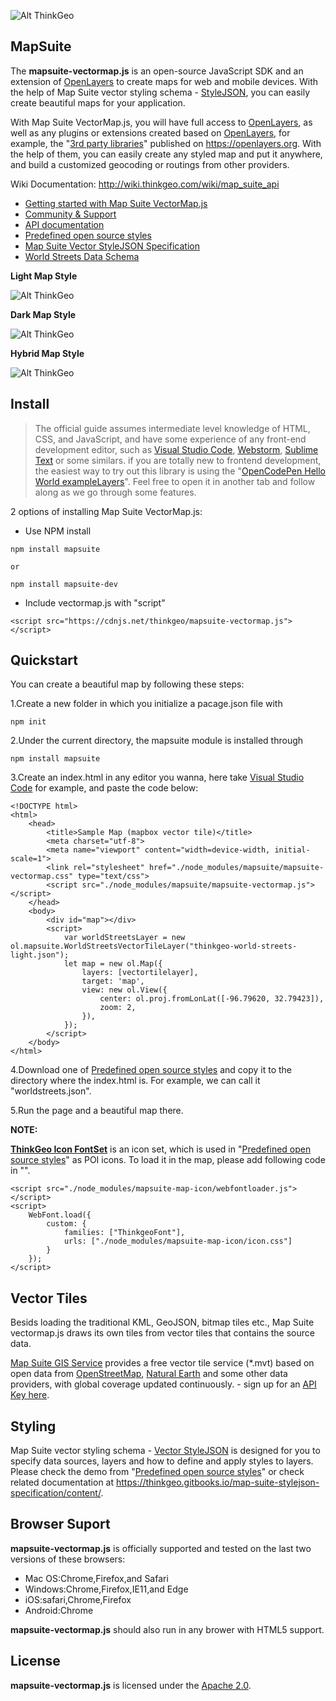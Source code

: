 
![Alt ThinkGeo](https://thinkgeo.com/thinkgeo.png)

## MapSuite

The __mapsuite-vectormap.js__ is an open-source JavaScript SDK and an extension of [OpenLayers](https://openlayers.org/ "OpenLayers") to create maps for web and mobile devices. With the help of Map Suite vector styling schema - [StyleJSON](https://thinkgeo.gitbooks.io/map-suite-stylejson-specification/content/), you can easily create beautiful maps for your application.

With Map Suite VectorMap.js, you will have full access to [OpenLayers](https://openlayers.org/ "OpenLayers"), as well as any plugins or extensions created based on [OpenLayers](https://openlayers.org/ "OpenLayers"), for example, the "[3rd party libraries](http://openlayers.org/3rd-party/)" published on https://openlayers.org. With the help of them, you can easily create any styled map and put it anywhere, and build a customized geocoding or routings from other providers.

Wiki Documentation: http://wiki.thinkgeo.com/wiki/map_suite_api

* [Getting started with Map Suite VectorMap.js]()
* [Community & Support]()
* [API documentation]()
* [Predefined open source styles]()
* [Map Suite Vector StyleJSON Specification]()
* [World Streets Data Schema]()

__Light Map Style__

![Alt ThinkGeo](https://thinkgeo.com/image/gallery/LightMap.png)

__Dark Map Style__

![Alt ThinkGeo](https://thinkgeo.com/image/gallery/DarkMap.png)

__Hybrid Map Style__

![Alt ThinkGeo](https://thinkgeo.com/image/gallery/HybridMap.png)

## Install

> The official guide assumes intermediate level knowledge of HTML, CSS, and JavaScript, and have some experience of any front-end development editor, such as [Visual Studio Code](https://code.visualstudio.com/), [Webstorm](https://www.jetbrains.com/webstorm/), [Sublime Text](https://www.sublimetext.com/) or some similars. if you are totally new to frontend development, the easiest way to try out this library is using the "[OpenCodePen Hello World exampleLayers]()". Feel free to open it in another tab and follow along as we go through some features.

2 options of installing Map Suite VectorMap.js:
   * Use NPM install 

    npm install mapsuite 
	
	or 
	
	npm install mapsuite-dev

   * Include vectormap.js with "script"

    <script src="https://cdnjs.net/thinkgeo/mapsuite-vectormap.js"></script>

## Quickstart
You can create a beautiful map by following these steps:

1.Create a new folder in which you initialize a pacage.json file with 

    npm init
2.Under the current directory, the mapsuite module is installed through 

    npm install mapsuite
3.Create an index.html in any editor you wanna, here take [Visual Studio Code](https://code.visualstudio.com/) for example, and paste the code below:
    
```
<!DOCTYPE html>
<html>
    <head>
        <title>Sample Map (mapbox vector tile)</title>
        <meta charset="utf-8">
        <meta name="viewport" content="width=device-width, initial-scale=1">
        <link rel="stylesheet" href="./node_modules/mapsuite/mapsuite-vectormap.css" type="text/css">
        <script src="./node_modules/mapsuite/mapsuite-vectormap.js"></script>
    </head>
    <body>
        <div id="map"></div>
        <script>
            var worldStreetsLayer = new ol.mapsuite.WorldStreetsVectorTileLayer("thinkgeo-world-streets-light.json");
            let map = new ol.Map({
                layers: [vectortilelayer],
                target: 'map',
                view: new ol.View({
                    center: ol.proj.fromLonLat([-96.79620, 32.79423]),
                    zoom: 2,
                }),
            });
        </script>
    </body>
</html>
```

4.Download one of [Predefined open source styles]() and copy it to the directory where the index.html is. For example, we can call it "worldstreets.json".

5.Run the page and a beautiful map there.

__NOTE:__ 

__[ThinkGeo Icon FontSet](http://maptest.thinkgeo.com/maps/icon-editor/index.html)__ is an icon set, which is used in "[Predefined open source styles]()" as POI icons. To load it in the map, please add following code in "<Head>".

```
<script src="./node_modules/mapsuite-map-icon/webfontloader.js"></script>
<script>
    WebFont.load({
        custom: {
            families: ["ThinkgeoFont"],
            urls: ["./node_modules/mapsuite-map-icon/icon.css"]
        }
    });
</script>
```

## Vector Tiles

Besids loading the traditional KML, GeoJSON, bitmap tiles etc., Map Suite vectormap.js draws its own tiles from vector tiles that contains the source data. 

[Map Suite GIS Service](https://thinkgeo.com/gisserver) provides a free vector tile service (*.mvt) based on open data from [OpenStreetMap](https://openstreetmap.org/), [Natural Earth](http://www.naturalearthdata.com/) and some other data providers, with global  coverage updated continuously. - sign up for an [API Key here](https://gisserverbeta.thinkgeo.com/).

## Styling

Map Suite vector styling schema - [Vector StyleJSON](https://thinkgeo.gitbooks.io/map-suite-stylejson-specification/content/) is designed for you to specify data sources, layers and how to define and apply styles to layers. Please check the demo from "[Predefined open source styles]()" or check related documentation at https://thinkgeo.gitbooks.io/map-suite-stylejson-specification/content/. 


## Browser Suport
__mapsuite-vectormap.js__ is officially supported and tested on the last two versions of these browsers:

* Mac OS:Chrome,Firefox,and Safari
* Windows:Chrome,Firefox,IE11,and Edge
* iOS:safari,Chrome,Firefox
* Android:Chrome

__mapsuite-vectormap.js__ should also run in any brower with HTML5 support.

## License
__mapsuite-vectormap.js__ is licensed under the [Apache 2.0](https://github.com/ThinkGeo/MapSuiteGisEditor/blob/master/LICENSE). 

